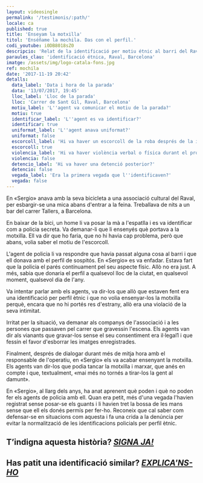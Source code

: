```yaml
---
layout: videosingle
permalink: '/testimonis/:path/'
locale: ca
published: true
title: 'Enseyam la motxilla'
titol: 'Enséñame la mochila. Das con el perfil.'
codi_youtube: i0DB8018sZ0
descripcio: 'Relat de la identificació per motiu étnic al barri del Raval de Barcelona.'
paraules_clau: 'identificació étnica, Raval, Barcelona'
imatge: /assets/img/logo-catala-fons.jpg
ref: mochila
date: '2017-11-19 20:42'
detalls:
  data_label: 'Data i hora de la parada'
  data: '13/07/2017, 19:45'
  lloc_label: 'Lloc de la parada'
  lloc: 'Carrer de Sant Gil, Raval, Barcelona'
  motiu_label: 'L''agent va comunicar el motiu de la parada?'
  motiu: true
  identificar_label: 'L''agent es va identificar?'
  identificar: true
  uniformat_label: 'L''agent anava uniformat?'
  uniformat: false
  escorcoll_label: 'Hi va haver un escorcoll de la roba després de la identificació?'
  escorcoll: true
  violencia_label: 'Hi va haver violència verbal o física durant el procediment d''identificació i registre?'
  violencia: false
  detencio_label: 'Hi va haver una detenció posterior?'
  detencio: false
  vegada_label: 'Era la primera vegada que l''identificaven?'
  vegada: false
---
```

En «Sergio» anava amb la seva bicicleta a una associació cultural del Raval, per esbargir-se una mica abans d'entrar a la feina. Treballava de nits a un bar del carrer Tallers, a Barcelona.

En baixar de la bici, un home li va posar la mà a l'espatlla i es va identificar com a policia secreta. Va demanar-li que li ensenyés què portava a la motxilla. Ell va dir que ho faria, que no hi havia cap problema, però que abans, volia saber el motiu de l'escorcoll.

L'agent de policia li va respondre que havia passat alguna cosa al barri i que ell donava amb el perfil de sospitós. En «Sergio» es va enfadar. Estava fart que la policia el parés contínuament pel seu aspecte físic. Allò no era just. A més, sabia que donaria el perfil a qualsevol lloc de la ciutat, en qualsevol moment, qualsevol dia de l'any.

Va intentar parlar amb els agents, va dir-los que allò que estaven fent era una identificació per perfil ètnic i que no volia ensenyar-los la motxilla perquè, encara que no hi portés res d'estrany, allò era una violació de la seva intimitat.

Irritat per la situació, va demanar als companys de l'associació i a les persones que passaven pel carrer que gravessin l'escena. Els agents van dir als vianants que gravar-los sense el seu consentiment era il·legal1 i que fessin el favor d'esborrar les imatges enregistrades.

Finalment, després de dialogar durant més de mitja hora amb el responsable de l'operatiu, en «Sergio» els va acabar ensenyant la motxilla. Els agents van dir-los que podia tancar la motxilla i marxar, que anés en compte i que, textualment, «mai més no tornés a tirar-los la gent al damunt».

En «Sergio», al llarg dels anys, ha anat aprenent què poden i què no poden fer els agents de policia amb ell. Quan era petit, més d'una vegada l'havien registrat sense posar-se els guants i li havien tret la bossa de les mans sense que ell els donés permís per fer-ho. Reconeix que cal saber com defensar-se en situacions com aquesta i fa una crida a la denúncia per evitar la normalització de les identificacions policials per perfil ètnic.

## T’indigna aquesta història? [**_SIGNA JA!_**](https://www.pareudepararme.org/manifest/#formulari)

## Has patit una identificació similar? [**_EXPLICA'NS-HO_**](https://www.pareudepararme.org/#denuncia)